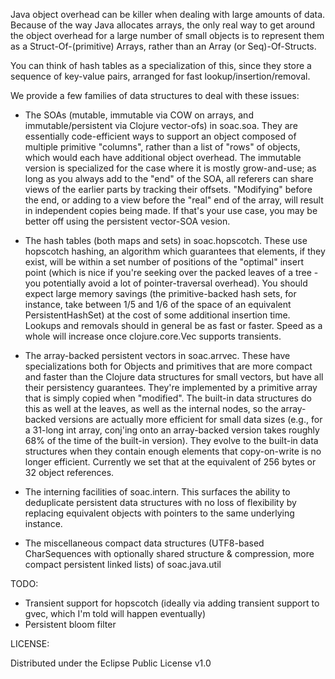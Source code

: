 Java object overhead can be killer when dealing with large amounts of data. Because of the way Java allocates arrays, the only real way to get around the object overhead for a large number of small objects is to represent them as a Struct-Of-(primitive) Arrays, rather than an Array (or Seq)-Of-Structs.

You can think of hash tables as a specialization of this, since they store a sequence of key-value pairs, arranged for fast lookup/insertion/removal.

We provide a few families of data structures to deal with these issues:

- The SOAs (mutable, immutable via COW on arrays, and immutable/persistent via Clojure vector-ofs) in soac.soa. They are essentially code-efficient ways to support an object composed of multiple primitive "columns", rather than a list of "rows" of objects, which would each have additional object overhead. The immutable version is specialized for the case where it is mostly grow-and-use; as long as you always add to the "end" of the SOA, all referers can share views of the earlier parts by tracking their offsets. "Modifying" before the end, or adding to a view before the "real" end of the array, will result in independent copies being made. If
that's your use case, you may be better off using the persistent vector-SOA vesion.

- The hash tables (both maps and sets) in soac.hopscotch. These use hopscotch hashing, an algorithm which guarantees that elements, if they exist, will be within a set number of positions of the "optimal" insert point (which is nice if you're seeking over the packed leaves of a tree - you potentially avoid a lot of pointer-traversal overhead). You should expect large memory savings (the primitive-backed hash sets, for instance, take between 1/5 and 1/6 of the space of an equivalent PersistentHashSet) at the cost of some additional insertion time. Lookups and removals should in general be as fast or faster. Speed as a whole will increase once clojure.core.Vec supports transients.

- The array-backed persistent vectors in soac.arrvec. These have specializations both for Objects and primitives that are more compact and faster than the Clojure data structures for small vectors, but have all their persistency guarantees. They're implemented by a primitive array that is simply copied when "modified". The built-in data structures do this as well at the leaves, as well as the internal nodes, so the array-backed versions are actually more efficient for small data sizes (e.g., for a 31-long int array, conj'ing onto an array-backed version takes roughly 68% of the time of the built-in version). They evolve to the built-in data structures when they
contain enough elements that copy-on-write is no longer efficient. Currently we set that at the equivalent of 256 bytes or 32 object references.

- The interning facilities of soac.intern. This surfaces the ability to deduplicate persistent data structures with no loss of flexibility by replacing equivalent objects with pointers to the same underlying instance.

- The miscellaneous compact data structures (UTF8-based CharSequences with optionally shared structure & compression, more compact persistent linked lists) of soac.java.util

TODO:

- Transient support for hopscotch (ideally via adding transient support to gvec, which I'm told will happen eventually)
- Persistent bloom filter


LICENSE:

Distributed under the Eclipse Public License v1.0
